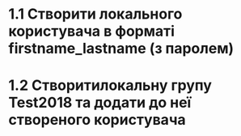 # 1.1 Створити локального користувача в форматі firstname_lastname (з паролем) 
# 1.2 Створитилокальну групу Test2018 та додати до неї створеного користувача